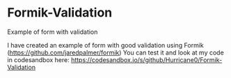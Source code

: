 # Formik-Validation
Example of form with validation

I have created an example of form with good validation using Formik (https://github.com/jaredpalmer/formik)
You can test it and look at my code in codesandbox here: https://codesandbox.io/s/github/Hurricane0/Formik-Validation
